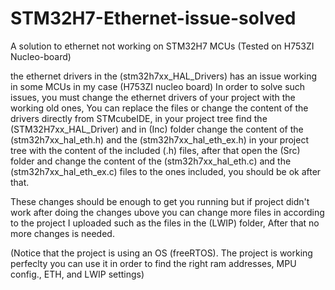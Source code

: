 # STM32H7-Ethernet-issue-solved
A solution to ethernet not working on STM32H7 MCUs (Tested on H753ZI Nucleo-board)

the ethernet drivers in the (stm32h7xx_HAL_Drivers) has an issue working in some MCUs in my case (H753ZI nucleo board) 
In order to solve such issues, you must change the ethernet drivers of your project with the working old ones, You can replace the files or change the content of the drivers directly from STMcubeIDE, in your project tree find the (STM32H7xx_HAL_Driver) and in (Inc) folder change the content of the (stm32h7xx_hal_eth.h) and the (stm32h7xx_hal_eth_ex.h) in your project tree with the content of the included (.h) files, after that open the (Src) folder and change the content of the (stm32h7xx_hal_eth.c) and the (stm32h7xx_hal_eth_ex.c) files to the ones included, you should be ok after that.

These changes should be enough to get you running but if project didn't work after doing the changes ubove you can change more files in according to the project I uploaded such as the files in the (LWIP) folder, After that no more changes is needed.

(Notice that the project is using an OS (freeRTOS). The project is working perfeclty you can use it in order to find the right ram addresses, MPU config., ETH, and LWIP settings)


